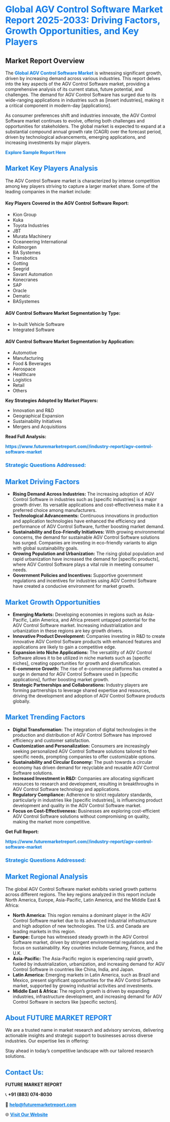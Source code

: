 <h1 style="color: #007BFF;">Global AGV Control Software Market Report 2025-2033: Driving Factors, Growth Opportunities, and Key Players</h1>

<section id="overview">
<h2>Market Report Overview</h2>
<p>The <a href="https://www.futuremarketreport.com//industry-report/agv-control-software-market" style="color: #007BFF; text-decoration: none;"><strong>Global AGV Control Software Market</strong></a> is witnessing significant growth, driven by increasing demand across various industries. This report delves into the key aspects of the AGV Control Software market, providing a comprehensive analysis of its current status, future potential, and challenges. The demand for AGV Control Software has surged due to its wide-ranging applications in industries such as [insert industries], making it a critical component in modern-day [applications].</p>
<p>As consumer preferences shift and industries innovate, the AGV Control Software market continues to evolve, offering both challenges and opportunities for stakeholders. The global market is expected to expand at a substantial compound annual growth rate (CAGR) over the forecast period, driven by technological advancements, emerging applications, and increasing investments by major players.</p>
</section>

<section id="overview">
<p><a href="https://www.futuremarketreport.com//request-sample/reportId=45498" style="color: #007BFF; text-decoration: none;"><strong>Explore Sample Report Here</strong></a></p>
</section>

<section id="key-players">
<h2 style="color: #007BFF;">Market Key Players Analysis</h2>
<p>The AGV Control Software market is characterized by intense competition among key players striving to capture a larger market share. Some of the leading companies in the market include:</p>
<h4>Key Players Covered in the AGV Control Software Report:</h4>
<ul><li>Kion Group</li><li>Kuka</li><li>Toyota Industries</li><li>JBT</li><li>Murata Machinery</li><li>Oceaneering International</li><li>Kollmorgen</li><li>BA Systemes</li><li>Transbotics</li><li>Gotting</li><li>Seegrid</li><li>Savant Automation</li><li>Konecranes</li><li>SAP</li><li>Oracle</li><li>Dematic</li><li>BASystemes</li></ul>
<h4>AGV Control Software Market Segmentation by Type:</h4>
<ul><li>In-built Vehicle Software</li><li>Integrated Software</li></ul>

<h4>AGV Control Software Market Segmentation by Application:</h4>
<ul><li>Automotive</li><li>Manufacturing</li><li>Food &amp; Beverages</li><li>Aerospace</li><li>Healthcare</li><li>Logistics</li><li>Retail</li><li>Others</li></ul>
<p><strong>Key Strategies Adopted by Market Players:</strong></p>
<ul>
<li>Innovation and R&D</li>
<li>Geographical Expansion</li>
<li>Sustainability Initiatives</li>
<li>Mergers and Acquisitions</li>
</ul>
</section>

<section>
<p><strong>Read Full Analysis: </strong></p><a href="https://www.futuremarketreport.com//industry-report/agv-control-software-market" style="color: #007BFF; text-decoration: none;"><strong>https://www.futuremarketreport.com//industry-report/agv-control-software-market</strong></a>
<h3 style="color: #007BFF;">Strategic Questions Addressed:</h3>
</section>

<section id="driving-factors">
<h2 style="color: #007BFF;">Market Driving Factors</h2>
<ul>
<li><strong>Rising Demand Across Industries:</strong> The increasing adoption of AGV Control Software in industries such as [specific industries] is a major growth driver. Its versatile applications and cost-effectiveness make it a preferred choice among manufacturers.</li>
<li><strong>Technological Advancements:</strong> Continuous innovations in production and application technologies have enhanced the efficiency and performance of AGV Control Software, further boosting market demand.</li>
<li><strong>Sustainability and Eco-Friendly Initiatives:</strong> With growing environmental concerns, the demand for sustainable AGV Control Software solutions has surged. Companies are investing in eco-friendly variants to align with global sustainability goals.</li>
<li><strong>Growing Population and Urbanization:</strong> The rising global population and rapid urbanization have increased the demand for [specific products], where AGV Control Software plays a vital role in meeting consumer needs.</li>
<li><strong>Government Policies and Incentives:</strong> Supportive government regulations and incentives for industries using AGV Control Software have created a conducive environment for market growth.</li>
</ul>
</section>

<section id="growth-opportunities">
<h2 style="color: #007BFF;">Market Growth Opportunities</h2>
<ul>
<li><strong>Emerging Markets:</strong> Developing economies in regions such as Asia-Pacific, Latin America, and Africa present untapped potential for the AGV Control Software market. Increasing industrialization and urbanization in these regions are key growth drivers.</li>
<li><strong>Innovative Product Development:</strong> Companies investing in R&D to create innovative AGV Control Software products with enhanced features and applications are likely to gain a competitive edge.</li>
<li><strong>Expansion into Niche Applications:</strong> The versatility of AGV Control Software allows it to be utilized in niche markets such as [specific niches], creating opportunities for growth and diversification.</li>
<li><strong>E-commerce Growth:</strong> The rise of e-commerce platforms has created a surge in demand for AGV Control Software used in [specific applications], further boosting market growth.</li>
<li><strong>Strategic Partnerships and Collaborations:</strong> Industry players are forming partnerships to leverage shared expertise and resources, driving the development and adoption of AGV Control Software products globally.</li>
</ul>
</section>

<section id="trending-factors">
<h2 style="color: #007BFF;">Market Trending Factors</h2>
<ul>
<li><strong>Digital Transformation:</strong> The integration of digital technologies in the production and distribution of AGV Control Software has improved efficiency and customer satisfaction.</li>
<li><strong>Customization and Personalization:</strong> Consumers are increasingly seeking personalized AGV Control Software solutions tailored to their specific needs, prompting companies to offer customizable options.</li>
<li><strong>Sustainability and Circular Economy:</strong> The push towards a circular economy has driven demand for recyclable and reusable AGV Control Software solutions.</li>
<li><strong>Increased Investment in R&D:</strong> Companies are allocating significant resources to research and development, resulting in breakthroughs in AGV Control Software technology and applications.</li>
<li><strong>Regulatory Compliance:</strong> Adherence to strict regulatory standards, particularly in industries like [specific industries], is influencing product development and quality in the AGV Control Software market.</li>
<li><strong>Focus on Cost-Effectiveness:</strong> Businesses are exploring cost-efficient AGV Control Software solutions without compromising on quality, making the market more competitive.</li>
</ul>
</section>

<section>
<p><strong>Get Full Report: </strong></p><a href="https://www.futuremarketreport.com//industry-report/agv-control-software-market" style="color: #007BFF; text-decoration: none;"><strong>https://www.futuremarketreport.com//industry-report/agv-control-software-market</strong></a>
<h3 style="color: #007BFF;">Strategic Questions Addressed:</h3>
</section>


<section id="regional-analysis">
<h2 style="color: #007BFF;">Market Regional Analysis</h2>
<p>The global AGV Control Software market exhibits varied growth patterns across different regions. The key regions analyzed in this report include North America, Europe, Asia-Pacific, Latin America, and the Middle East & Africa:</p>
<ul>
<li><strong>North America:</strong> This region remains a dominant player in the AGV Control Software market due to its advanced industrial infrastructure and high adoption of new technologies. The U.S. and Canada are leading markets in this region.</li>
<li><strong>Europe:</strong> Europe has witnessed steady growth in the AGV Control Software market, driven by stringent environmental regulations and a focus on sustainability. Key countries include Germany, France, and the U.K.</li>
<li><strong>Asia-Pacific:</strong> The Asia-Pacific region is experiencing rapid growth, fueled by industrialization, urbanization, and increasing demand for AGV Control Software in countries like China, India, and Japan.</li>
<li><strong>Latin America:</strong> Emerging markets in Latin America, such as Brazil and Mexico, present significant opportunities for the AGV Control Software market, supported by growing industrial activities and investments.</li>
<li><strong>Middle East & Africa:</strong> The region’s growth is driven by expanding industries, infrastructure development, and increasing demand for AGV Control Software in sectors like [specific sectors].</li>
</ul>
</section>

<footer>
<h2 style="color: #007BFF;">About FUTURE MARKET REPORT</h2>
<p>We are a trusted name in market research and advisory services, delivering actionable insights and strategic support to businesses across diverse industries. Our expertise lies in offering:</p>

<p>Stay ahead in today’s competitive landscape with our tailored research solutions.</p>

<h2 style="color: #007BFF;">Contact Us:</h2>
<p><strong>FUTURE MARKET REPORT</strong></p>
<p>📞 <strong>+91 (883) 074-8030</strong></p>
<p>📧 <strong><a href="mailto:help@futuremarketreport.com" style="color: #007BFF;">help@futuremarketreport.com</a></strong></p>
<p>🌐 <strong><a href="https://www.futuremarketreport.com/" style="color: #007BFF;">Visit Our Website</a></strong></p>
</footer>